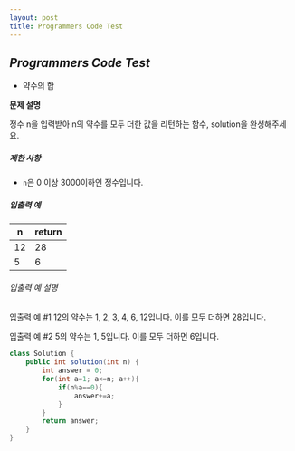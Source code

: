 ```yaml
---
layout: post
title: Programmers Code Test
---
```


## *Programmers Code Test*



- 약수의 합

**문제 설명**

정수 n을 입력받아 n의 약수를 모두 더한 값을 리턴하는 함수, solution을 완성해주세요.

##### 제한 사항

- `n`은 0 이상 3000이하인 정수입니다.

##### 입출력 예

| n    | return |
| ---- | ------ |
| 12   | 28     |
| 5    | 6      |

###### 입출력 예 설명

입출력 예 #1
12의 약수는 1, 2, 3, 4, 6, 12입니다. 이를 모두 더하면 28입니다.

입출력 예 #2
5의 약수는 1, 5입니다. 이를 모두 더하면 6입니다.



```java
class Solution {
    public int solution(int n) {
        int answer = 0;
        for(int a=1; a<=n; a++){
            if(n%a==0){
                answer+=a;
            }
        }
        return answer;
    }
}
```
